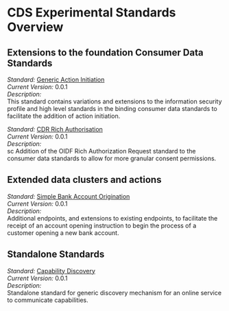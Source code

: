 # CDS Experimental Standards Overview


## Extensions to the foundation Consumer Data Standards

*Standard:* [Generic Action Initiation](./Standards/Generic-Action-Initiation.html)<br/>
*Current Version:* 0.0.1<br/>
*Description:*<br/>
This standard contains variations and extensions to the information security
profile and high level standards in the binding consumer data standards to
facilitate the addition of action initiation.

*Standard:* [CDR Rich Authorisation](./Standards/CDR-Rich-Authorisation.html)<br/>
*Current Version:* 0.0.1<br/>
*Description:*<br/>sc
Addition of the OIDF Rich Authorization Request standard to the consumer data
standards to allow for more granular consent permissions.

## Extended data clusters and actions

*Standard:* [Simple Bank Account Origination](./Standards/Simple-Bank-Account-Origination.html)<br/>
*Current Version:* 0.0.1<br/>
*Description:*<br/>
Additional endpoints, and extensions to existing endpoints, to facilitate the receipt of an account opening instruction to begin the process of a customer opening a new bank account.

## Standalone Standards

*Standard:* [Capability Discovery](./Standards/Capability-Discovery.html)<br/>
*Current Version:* 0.0.1<br/>
*Description:*<br/>
Standalone standard for generic discovery mechanism for an online service to
communicate capabilities.
